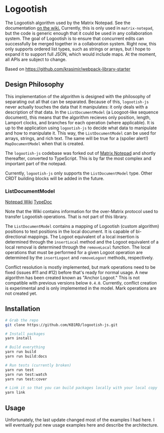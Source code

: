 # Logootish
The Logootish algorithm used by the Matrix Notepad. See the documentation
[on the wiki.](https://github.com/KB1RD/matrix-notepad/wiki/Logootish) Currently, this
is only used in `matrix-notepad`, but the code is generic enough that it could
be used in any collaboration system. The goal of Logootish is to ensure that
concurrent edits can successfully be merged together in a collaboration system.
Right now, this only supports ordered list types, such as strings or arrays, but
I hope to expand it to support full JSON, which would include maps. At the
moment, all APIs are subject to change.

Based on https://github.com/krasimir/webpack-library-starter

## Design Philosophy
This implementation of the algorithm is designed with the philosophy of
separating out all that can be separated. Because of this, `logootish-js`
never actually touches the data that it manipulates: it only deals with a
description of that data. In the `ListDocumentModel` (a Loogoot-like sequence
document), this means that the algorithm recieves only position, length,
Lamport clocks, and branches for each operation (where applicable). It is up to
the application using `logootish-js` to decide what data to manipulate and how
to manipulate it. This way, the `ListDocumentModel` can be used for arrays,
strings, and rich text. The same will be true for a (spolier alert!)
`MapDocumentModel` when that is created.

The `logootish-js` codebase was forked out of
[Matrix Notepad](https://matrix-notepad.kb1rd.net) and shortly thereafter,
converted to TypeScript. This is by far the most complex and important part of
the notepad.

Currently, `logootish-js` only supports the `ListDocumentModel` type. Other
CRDT building blocks will be added in the future.

### ListDocumentModel
[Notepad Wiki](https://github.com/KB1RD/matrix-notepad/wiki/Logootish)
[TypeDoc](https://logootish-js.matrix-notepad.kb1rd.net/modules/_listmodel_index_.html)

Note that the Wiki contains information for the over-Matrix protocol used to
transfer Logootish operations. That is not part of this library.

The `ListDocumentModel` contains a mapping of Logootish (custom algorithm)
positions to text positions in the local document. It is capable of
bi-directional mappings. The Logoot equivalent of a local insertion is
determined through the `insertLocal` method and the Logoot equivalent of a
local removal is determined through the `removeLocal` function. The local
operations that must be performed for a given Logoot operation are determined
by the `insertLogoot` and `removeLogoot` methods, respectively.

Conflict resolution is mostly implemented, but mark operations need to be fixed
(issues #11 and #12) before that's ready for normal usage. A new algorithm has
been created known as "Anchor Logoot." This is not compatible with previous
versions below `0.4.0`. Currently, conflict creation is experimental and is
only implemented in the model. Mark operations are not created yet.

## Installation
```sh
# Grab the repo
git clone https://github.com/KB1RD/logootish-js.git

# Install packages
yarn install

# Build everything
yarn run build
yarn run build:docs

# Run tests (currently broken)
yarn run test
yarn run test:watch
yarn run test:cover

# Link it so that you can build packages locally with your local copy
yarn link
```

## Usage
Unfortunately, the last update changed most of the examples I had here. I will
eventually put new usage examples here and describe the architecture.

